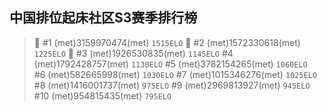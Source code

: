 **中国排位起床社区S3赛季排行榜**
---
> :1st_place_medal: #1 (met)3159970474(met) `1515ELO`
:2nd_place_medal: #2 (met)1572330618(met) `1225ELO`
:3rd_place_medal: #3 (met)1926530835(met) `1145ELO`
#4 (met)1792428757(met) `1130ELO`
#5 (met)3782154265(met) `1060ELO `
#6 (met)582665998(met) `1030ELO`
#7 (met)1015346276(met) `1025ELO`
#8 (met)1416001737(met) `975ELO`
#9 (met)2969813927(met) `945ELO`
#10 (met)954815435(met) `795ELO`


